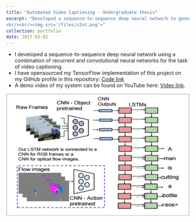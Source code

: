 ```yaml
---
title: "Automated Video Captioning - Undergraduate thesis"
excerpt: "Developed a sequence-to-sequence deep neural network to generate natural language captions describing input videos.
<br/><br/><img src='/files/s2vt.png'>"
collection: portfolio
date: 2017-03-01
---
```


* I developed a sequence-to-sequence deep neural network using a combination of recurrent and convolutional neural networks for the task of video captioning.
* I have opensourced my TensorFlow implementation of this project on my GitHub profile in this repository: [Code link](https://github.com/vijayvee/video-captioning)
* A demo video of my system can be found on YouTube here: [Video link](https://www.youtube.com/watch?v=tmLzgFdI7Xg).

![Alt text](/files/videocap_full.png)

